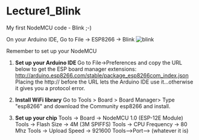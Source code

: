 # Lecture1_Blink
My first NodeMCU code - Blink ;-)

On your Arduino IDE, 
Go to File -> ESP8266 -> Blink
![blink](https://user-images.githubusercontent.com/11530521/50457503-8dc4c600-098e-11e9-9d1e-4c5276908c67.png)

Remember to set up your NodeMCU

1. <b>Set up your Arduino IDE </b>
Go to File->Preferences and copy the URL below to get the ESP board manager extensions: http://arduino.esp8266.com/stable/package_esp8266com_index.json Placing the http:// before the URL lets the Arduino IDE use it...otherwise it gives you a protocol error.

2. <b>Install WiFi library</b>
Go to Tools > Board > Board Manager> Type "esp8266" and download the Community esp8266 and install. 

3. <b>Set up your chip</b>
Tools -> Board -> NodeMCU 1.0 (ESP-12E Module)
Tools -> Flash Size -> 4M (3M SPIFFS)
Tools -> CPU Frequency -> 80 Mhz
Tools -> Upload Speed -> 921600
Tools-->Port--> (whatever it is)

